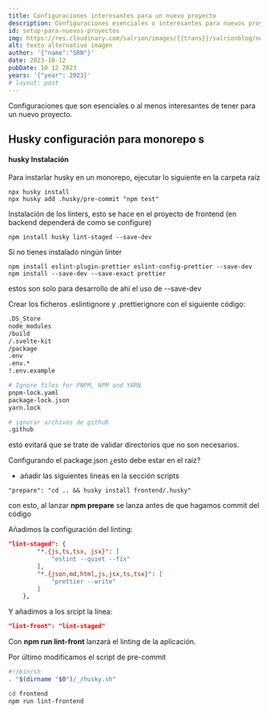 ```yaml
---
title: Configuraciones interesantes para un nuevo proyecto
description: Configuraciones esenciales o interesantes para nuevos proyectos que facilitan la vida a un desarrollador
id: setup-para-nuevos-proyectos
img: https://res.cloudinary.com/salrion/images/{{trans}}/salrionblog/nombre-imagen-real/nombre-descriptivo-imagen.jpg
alt: texto alternativo imagen
author: '{"name":"SRN"}'
date: 2023-10-12
pubDate: 10 12 2023
years: '{"year": 2023}'
# layout: post
---
```


Configuraciones que son esenciales o al menos interesantes de tener para un nuevo proyecto.

## Husky configuración para monorepo s

#### husky Instalación

Para instarlar husky en un monorepo, ejecutar lo siguiente en la carpeta raíz

```shell
npx husky install
npx husky add .husky/pre-commit "npm test"
```

Instalación de los linters, esto se hace en el proyecto de frontend (en backend dependerá de como se configure)

```shell
npm install husky lint-staged --save-dev
```

Si no tienes instalado ningún linter

```shell
npm install eslint-plugin-prettier eslint-config-prettier --save-dev
npm install --save-dev --save-exact prettier
```

estos son solo para desarrollo de ahí el uso de --save-dev

Crear los ficheros .eslintignore y .prettierignore con el siguiente código:

```sh
.DS_Store
node_modules
/build
/.svelte-kit
/package
.env
.env.*
!.env.example

# Ignore files for PNPM, NPM and YARN
pnpm-lock.yaml
package-lock.json
yarn.lock

# ignorar archivos de github
.github
```

esto evitará que se trate de validar directorios que no son necesarios.

Configurando el package.json ¿esto debe estar en el raíz?

- añadir las siguientes lineas en la sección scripts

```
"prepare": "cd .. && husky install frontend/.husky"
```

con esto, al lanzar **npm prepare** se lanza antes de que hagamos commit del código

Añadimos la configuración del linting:

```json
"lint-staged": {
        "*.{js,ts,tsx, jsx}": [
            "eslint --quiet --fix"
        ],
        "*.{json,md,html,js,jsx,ts,tsx}": [
            "prettier --write"
        ]
    },
```

Y añadimos a los srcipt la línea:

```json
"lint-front": "lint-staged"
```

Con **npm run lint-front** lanzará el linting de la aplicación.

Por último modificamos el script de pre-commit

```sh
#!/bin/sh
. "$(dirname "$0")/_/husky.sh"

cd frontend
npm run lint-frontend
```
